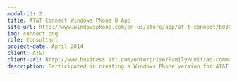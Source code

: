 ```yaml
---
modal-id: 2
title: AT&T Connect Windows Phone 8 App
site-url: http://www.windowsphone.com/en-us/store/app/at-t-connect/b836f227-be47-44df-94f2-eedfd2de26fe
img: connect.png
role: Consultant
project-date: April 2014
client: AT&T
client-url: http://www.business.att.com/enterprise/Family/unified-communications/business-collaboration-services/
description: Participated in creating a Windows Phone version for AT&T's flagship app, AT&T Connect.
---
```

